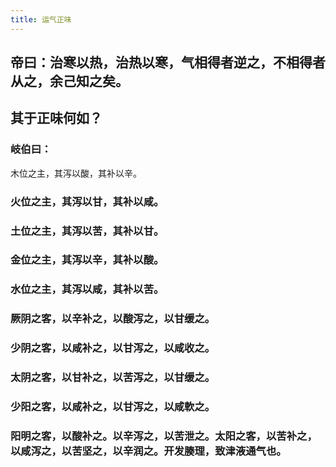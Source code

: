 ```yaml
---
title: 运气正味
---
```


## 帝曰：治寒以热，治热以寒，气相得者逆之，不相得者从之，余己知之矣。
## 其于正味何如？
### 岐伯曰：
木位之主，其泻以酸，其补以辛。
### 火位之主，其泻以甘，其补以咸。
### 土位之主，其泻以苦，其补以甘。
### 金位之主，其泻以辛，其补以酸。
### 水位之主，其泻以咸，其补以苦。
### 厥阴之客，以辛补之，以酸泻之，以甘缓之。
### 少阴之客，以咸补之，以甘泻之，以咸收之。
### 太阴之客，以甘补之，以苦泻之，以甘缓之。
### 少阳之客，以咸补之，以甘泻之，以咸軟之。
### 阳明之客，以酸补之。以辛泻之，以苦泄之。太阳之客，以苦补之，以咸泻之，以苦坚之，以辛润之。开发腠理，致津液通气也。
